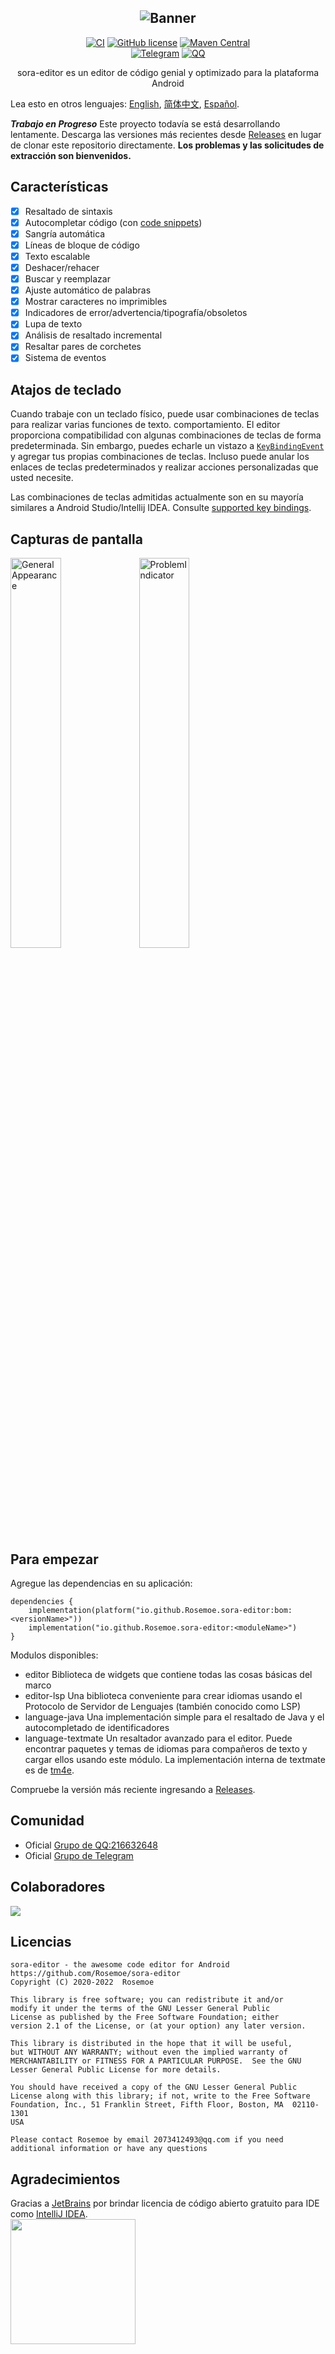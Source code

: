 <div align="center">

![Banner](/images/editor_banner.jpg)
----
[![CI](https://github.com/Rosemoe/CodeEditor/actions/workflows/gradle.yml/badge.svg?event=push)](https://github.com/Rosemoe/CodeEditor/actions/workflows/gradle.yml)
[![GitHub license](https://img.shields.io/github/license/Rosemoe/CodeEditor)](https://github.com/Rosemoe/CodeEditor/blob/main/LICENSE)
[![Maven Central](https://img.shields.io/maven-central/v/io.github.Rosemoe.sora-editor/editor.svg?label=Maven%20Central)]((https://search.maven.org/search?q=io.github.Rosemoe.sora-editor%20editor))   
[![Telegram](https://img.shields.io/badge/Join-Telegram-blue)](https://t.me/rosemoe_code_editor)
[![QQ](https://img.shields.io/badge/Join-QQ_Group-ff69b4)](https://jq.qq.com/?_wv=1027&k=n68uxQws)

sora-editor es un editor de código genial y optimizado para la plataforma Android

</div>

Lea esto en otros lenguajes: [English](README.md), [简体中文](README.zh-cn.md), [Español](README.es.md).

***Trabajo en Progreso*** Este proyecto todavía se está desarrollando lentamente.
Descarga las versiones más recientes desde [Releases](https://github.com/Rosemoe/CodeEditor/releases)
en lugar de clonar este repositorio directamente.
**Los problemas y las solicitudes de extracción son bienvenidos.**

## Características

- [x] Resaltado de sintaxis
- [x] Autocompletar código (con [code snippets](https://macromates.com/manual/en/snippets))
- [x] Sangría automática
- [x] Líneas de bloque de código
- [x] Texto escalable
- [x] Deshacer/rehacer
- [x] Buscar y reemplazar
- [x] Ajuste automático de palabras
- [x] Mostrar caracteres no imprimibles
- [x] Indicadores de error/advertencia/tipografía/obsoletos
- [x] Lupa de texto
- [x] Análisis de resaltado incremental
- [x] Resaltar pares de corchetes
- [x] Sistema de eventos

## Atajos de teclado

Cuando trabaje con un teclado físico, puede usar combinaciones de teclas para realizar varias funciones de texto.
comportamiento.
El editor proporciona compatibilidad con algunas combinaciones de teclas de forma predeterminada.
Sin embargo, puedes echarle un vistazo
a [`KeyBindingEvent`](https://github.com/Rosemoe/sora-editor/blob/main/editor/src/main/java/io/github/rosemoe/sora/event/KeyBindingEvent.java)
y agregar tus propias combinaciones de teclas. Incluso puede anular los enlaces de teclas predeterminados y realizar acciones personalizadas que usted necesite.

Las combinaciones de teclas admitidas actualmente son en su mayoría similares a Android Studio/Intellij IDEA.
Consulte [supported key bindings](./keybindings.md).

## Capturas de pantalla

<div style="overflow: hidden">
<img src="/images/general.jpg" alt="GeneralAppearance" width="40%" align="bottom" />
<img src="/images/problem_indicators.jpg" alt="ProblemIndicator" width="40%" align="bottom" />
</div>

## Para empezar

Agregue las dependencias en su aplicación:

```Gradle
dependencies {
    implementation(platform("io.github.Rosemoe.sora-editor:bom:<versionName>"))
    implementation("io.github.Rosemoe.sora-editor:<moduleName>")
}
```

Modulos disponibles:

- editor
  Biblioteca de widgets que contiene todas las cosas básicas del marco
- editor-lsp
  Una biblioteca conveniente para crear idiomas usando el Protocolo de Servidor de Lenguajes (también conocido como LSP)
- language-java
  Una implementación simple para el resaltado de Java y el autocompletado de identificadores
- language-textmate
  Un resaltador avanzado para el editor. Puede encontrar paquetes y temas de idiomas para compañeros de texto y cargar ellos usando este módulo. La implementación interna de textmate es de [tm4e](https://github.com/eclipse/tm4e).

Compruebe la versión más reciente ingresando a [Releases](https://github.com/Rosemoe/CodeEditor/releases).

## Comunidad

* Oficial [Grupo de QQ:216632648](https://jq.qq.com/?_wv=1027&k=n68uxQws)
* Oficial [Grupo de Telegram](https://t.me/rosemoe_code_editor)

## Colaboradores

<a href="https://github.com/Rosemoe/sora-editor/graphs/contributors">
  <img src="https://contrib.rocks/image?repo=Rosemoe/sora-editor" />
</a>

## Licencias

```
sora-editor - the awesome code editor for Android
https://github.com/Rosemoe/sora-editor
Copyright (C) 2020-2022  Rosemoe

This library is free software; you can redistribute it and/or
modify it under the terms of the GNU Lesser General Public
License as published by the Free Software Foundation; either
version 2.1 of the License, or (at your option) any later version.

This library is distributed in the hope that it will be useful,
but WITHOUT ANY WARRANTY; without even the implied warranty of
MERCHANTABILITY or FITNESS FOR A PARTICULAR PURPOSE.  See the GNU
Lesser General Public License for more details.

You should have received a copy of the GNU Lesser General Public
License along with this library; if not, write to the Free Software
Foundation, Inc., 51 Franklin Street, Fifth Floor, Boston, MA  02110-1301
USA

Please contact Rosemoe by email 2073412493@qq.com if you need
additional information or have any questions
```

## Agradecimientos

Gracias a [JetBrains](https://www.jetbrains.com/?from=CodeEditor) por brindar licencia de código abierto gratuito
 para IDE como [IntelliJ IDEA](https://www.jetbrains.com/idea/?from=CodeEditor).   
[<img src=".github/jetbrains-variant-3.png" width="200"/>](https://www.jetbrains.com/?from=CodeEditor)
